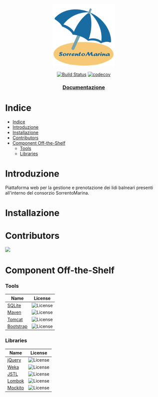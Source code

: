 <div align="center">
<img src="src/main/webapp/images/sorrentoMarina.png" width="200" height="200" alt="Logo">


[![Build Status](https://travis-ci.com/GPS-IS-The-Boys/SorrentoMarina.svg?branch=main)](https://travis-ci.com/GPS-IS-The-Boys/SorrentoMarina)
[![codecov](https://codecov.io/gh/GPS-IS-The-Boys/SorrentoMarina/branch/main/graph/badge.svg?token=NUEKV4ERU7)](https://codecov.io/gh/GPS-IS-The-Boys/SorrentoMarina)
</div>
<div align = "center">
  <h3>
    <a href="https://gps-is-the-boys.github.io/SorrentoMarina/">
      Documentazione
    </a>
  </h3>
</div>

# Indice

- [Indice](#indice)
- [Introduzione](#introduzione)
- [Installazione](#installazione)
- [Contributors](#contributors)
- [Component Off-the-Shelf](#component-off-the-shelf)
    - [Tools](#tools)
    - [Libraries](#libraries)

# Introduzione

Piattaforma web per la gestione e prenotazione dei lidi balneari presenti all'interno del consorzio SorrentoMarina.

# Installazione

# Contributors

<a href="https://github.com/GPS-IS-The-Boys/SorrentoMarina/graphs/contributors">
  <img
  src="https://contrib.rocks/image?repo=GPS-IS-The-Boys/SorrentoMarina"
  />
</a>

# Component Off-the-Shelf

### Tools

| Name                                                        | License                                                        |
| ----------------------------------------------------------- | -------------------------                                      |
| [SQLite](https://www.sqlite.org/)                          | ![License](https://img.shields.io/badge/license-Public%20Domain-green) |
| [Maven](https://maven.apache.org/)                          | ![License](https://img.shields.io/aur/license/android-studio)  |
| [Tomcat](http://tomcat.apache.org/)                         | ![License](https://img.shields.io/aur/license/android-studio)  |
| [Bootstrap](https://getbootstrap.com/)                      | ![License](https://img.shields.io/apm/l/vim-mode?style=plastic)|

### Libraries

| Name                                                       | License                                                        |
| ---------------------------------------------------------- | ----------                                                     |
| [jQuery](https://jquery.com/)                              | ![License](https://img.shields.io/apm/l/vim-mode?style=plastic)|
| [Weka](https://www.cs.waikato.ac.nz/ml/weka/)              | ![License](https://img.shields.io/aur/license/weka)            |
| [JSTL](https://javaee.github.io/jstl-api/)                 | ![License](https://img.shields.io/aur/license/weka)            |
| [Lombok](https://projectlombok.org/)                       | ![License](https://img.shields.io/apm/l/vim-mode?style=plastic)|
| [Mockito](https://site.mockito.org/)                       | ![License](https://img.shields.io/apm/l/vim-mode?style=plastic)|
